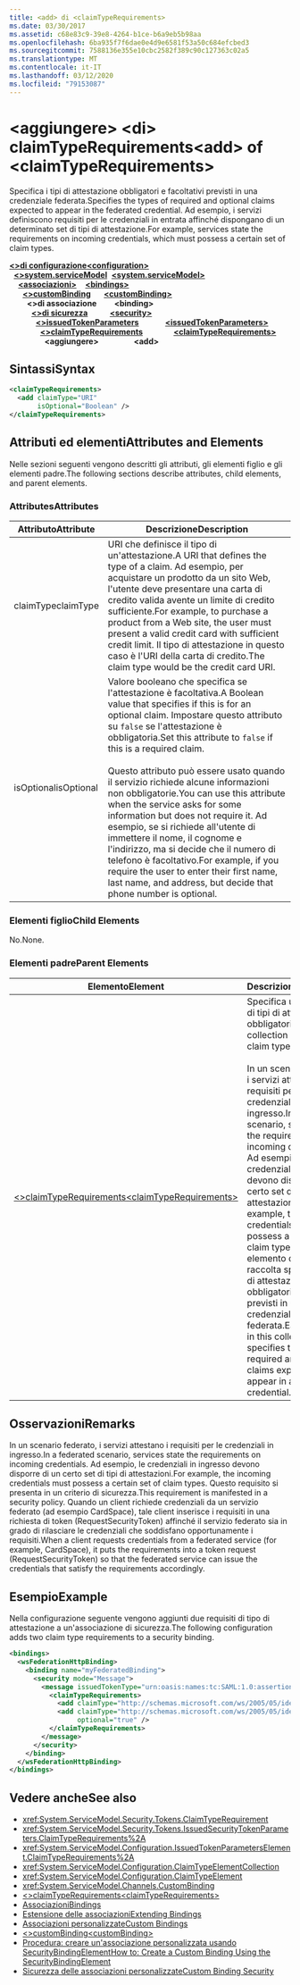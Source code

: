 ```yaml
---
title: <add> di <claimTypeRequirements>
ms.date: 03/30/2017
ms.assetid: c68e83c9-39e8-4264-b1ce-b6a9eb5b98aa
ms.openlocfilehash: 6ba935f7f6dae0e4d9e6581f53a50c684efcbed3
ms.sourcegitcommit: 7588136e355e10cbc2582f389c90c127363c02a5
ms.translationtype: MT
ms.contentlocale: it-IT
ms.lasthandoff: 03/12/2020
ms.locfileid: "79153087"
---
```

# <a name="add-of-claimtyperequirements"></a><span data-ttu-id="26c96-102">\<aggiungere> \<di> claimTypeRequirements</span><span class="sxs-lookup"><span data-stu-id="26c96-102">\<add> of \<claimTypeRequirements></span></span>
<span data-ttu-id="26c96-103">Specifica i tipi di attestazione obbligatori e facoltativi previsti in una credenziale federata.</span><span class="sxs-lookup"><span data-stu-id="26c96-103">Specifies the types of required and optional claims expected to appear in the federated credential.</span></span> <span data-ttu-id="26c96-104">Ad esempio, i servizi definiscono requisiti per le credenziali in entrata affinché dispongano di un determinato set di tipi di attestazione.</span><span class="sxs-lookup"><span data-stu-id="26c96-104">For example, services state the requirements on incoming credentials, which must possess a certain set of claim types.</span></span>  
  
<span data-ttu-id="26c96-105">[**\<>di configurazione**](../configuration-element.md)</span><span class="sxs-lookup"><span data-stu-id="26c96-105">[**\<configuration>**](../configuration-element.md)</span></span>\
<span data-ttu-id="26c96-106">&nbsp;&nbsp;[**\<>system.serviceModel**](system-servicemodel.md)</span><span class="sxs-lookup"><span data-stu-id="26c96-106">&nbsp;&nbsp;[**\<system.serviceModel>**](system-servicemodel.md)</span></span>\
<span data-ttu-id="26c96-107">&nbsp;&nbsp;&nbsp;&nbsp;[**\<associazioni>**](bindings.md)</span><span class="sxs-lookup"><span data-stu-id="26c96-107">&nbsp;&nbsp;&nbsp;&nbsp;[**\<bindings>**](bindings.md)</span></span>\
<span data-ttu-id="26c96-108">&nbsp;&nbsp;&nbsp;&nbsp;&nbsp;&nbsp;[**\<>customBinding**](custombinding.md)</span><span class="sxs-lookup"><span data-stu-id="26c96-108">&nbsp;&nbsp;&nbsp;&nbsp;&nbsp;&nbsp;[**\<customBinding>**](custombinding.md)</span></span>\
<span data-ttu-id="26c96-109">&nbsp;&nbsp;&nbsp;&nbsp;&nbsp;&nbsp;&nbsp;&nbsp;**\<>di associazione**</span><span class="sxs-lookup"><span data-stu-id="26c96-109">&nbsp;&nbsp;&nbsp;&nbsp;&nbsp;&nbsp;&nbsp;&nbsp;**\<binding>**</span></span>\
<span data-ttu-id="26c96-110">&nbsp;&nbsp;&nbsp;&nbsp;&nbsp;&nbsp;&nbsp;&nbsp;&nbsp;&nbsp;[**\<>di sicurezza**](security-of-custombinding.md)</span><span class="sxs-lookup"><span data-stu-id="26c96-110">&nbsp;&nbsp;&nbsp;&nbsp;&nbsp;&nbsp;&nbsp;&nbsp;&nbsp;&nbsp;[**\<security>**](security-of-custombinding.md)</span></span>\
<span data-ttu-id="26c96-111">&nbsp;&nbsp;&nbsp;&nbsp;&nbsp;&nbsp;&nbsp;&nbsp;&nbsp;&nbsp;&nbsp;&nbsp;[**\<>issuedTokenParameters**](issuedtokenparameters.md)</span><span class="sxs-lookup"><span data-stu-id="26c96-111">&nbsp;&nbsp;&nbsp;&nbsp;&nbsp;&nbsp;&nbsp;&nbsp;&nbsp;&nbsp;&nbsp;&nbsp;[**\<issuedTokenParameters>**](issuedtokenparameters.md)</span></span>\
<span data-ttu-id="26c96-112">&nbsp;&nbsp;&nbsp;&nbsp;&nbsp;&nbsp;&nbsp;&nbsp;&nbsp;&nbsp;&nbsp;&nbsp;&nbsp;&nbsp;[**\<>claimTypeRequirements**](claimtyperequirements-element.md)</span><span class="sxs-lookup"><span data-stu-id="26c96-112">&nbsp;&nbsp;&nbsp;&nbsp;&nbsp;&nbsp;&nbsp;&nbsp;&nbsp;&nbsp;&nbsp;&nbsp;&nbsp;&nbsp;[**\<claimTypeRequirements>**](claimtyperequirements-element.md)</span></span>\
<span data-ttu-id="26c96-113">&nbsp;&nbsp;&nbsp;&nbsp;&nbsp;&nbsp;&nbsp;&nbsp;&nbsp;&nbsp;&nbsp;&nbsp;&nbsp;&nbsp;&nbsp;&nbsp;**\<aggiungere>**</span><span class="sxs-lookup"><span data-stu-id="26c96-113">&nbsp;&nbsp;&nbsp;&nbsp;&nbsp;&nbsp;&nbsp;&nbsp;&nbsp;&nbsp;&nbsp;&nbsp;&nbsp;&nbsp;&nbsp;&nbsp;**\<add>**</span></span>  
  
## <a name="syntax"></a><span data-ttu-id="26c96-114">Sintassi</span><span class="sxs-lookup"><span data-stu-id="26c96-114">Syntax</span></span>  
  
```xml  
<claimTypeRequirements>
  <add claimType="URI"
       isOptional="Boolean" />
</claimTypeRequirements>
```  
  
## <a name="attributes-and-elements"></a><span data-ttu-id="26c96-115">Attributi ed elementi</span><span class="sxs-lookup"><span data-stu-id="26c96-115">Attributes and Elements</span></span>  
 <span data-ttu-id="26c96-116">Nelle sezioni seguenti vengono descritti gli attributi, gli elementi figlio e gli elementi padre.</span><span class="sxs-lookup"><span data-stu-id="26c96-116">The following sections describe attributes, child elements, and parent elements.</span></span>  
  
### <a name="attributes"></a><span data-ttu-id="26c96-117">Attributes</span><span class="sxs-lookup"><span data-stu-id="26c96-117">Attributes</span></span>  
  
|<span data-ttu-id="26c96-118">Attributo</span><span class="sxs-lookup"><span data-stu-id="26c96-118">Attribute</span></span>|<span data-ttu-id="26c96-119">Descrizione</span><span class="sxs-lookup"><span data-stu-id="26c96-119">Description</span></span>|  
|---------------|-----------------|  
|<span data-ttu-id="26c96-120">claimType</span><span class="sxs-lookup"><span data-stu-id="26c96-120">claimType</span></span>|<span data-ttu-id="26c96-121">URI che definisce il tipo di un'attestazione.</span><span class="sxs-lookup"><span data-stu-id="26c96-121">A URI that defines the type of a claim.</span></span> <span data-ttu-id="26c96-122">Ad esempio, per acquistare un prodotto da un sito Web, l'utente deve presentare una carta di credito valida avente un limite di credito sufficiente.</span><span class="sxs-lookup"><span data-stu-id="26c96-122">For example, to purchase a product from a Web site, the user must present a valid credit card with sufficient credit limit.</span></span> <span data-ttu-id="26c96-123">Il tipo di attestazione in questo caso è l'URI della carta di credito.</span><span class="sxs-lookup"><span data-stu-id="26c96-123">The claim type would be the credit card URI.</span></span>|  
|<span data-ttu-id="26c96-124">isOptional</span><span class="sxs-lookup"><span data-stu-id="26c96-124">isOptional</span></span>|<span data-ttu-id="26c96-125">Valore booleano che specifica se l'attestazione è facoltativa.</span><span class="sxs-lookup"><span data-stu-id="26c96-125">A Boolean value that specifies if this is for an optional claim.</span></span> <span data-ttu-id="26c96-126">Impostare questo attributo su `false` se l'attestazione è obbligatoria.</span><span class="sxs-lookup"><span data-stu-id="26c96-126">Set this attribute to `false` if this is a required claim.</span></span><br /><br /> <span data-ttu-id="26c96-127">Questo attributo può essere usato quando il servizio richiede alcune informazioni non obbligatorie.</span><span class="sxs-lookup"><span data-stu-id="26c96-127">You can use this attribute when the service asks for some information but does not require it.</span></span> <span data-ttu-id="26c96-128">Ad esempio, se si richiede all'utente di immettere il nome, il cognome e l'indirizzo, ma si decide che il numero di telefono è facoltativo.</span><span class="sxs-lookup"><span data-stu-id="26c96-128">For example, if you require the user to enter their first name, last name, and address, but decide that phone number is optional.</span></span>|  
  
### <a name="child-elements"></a><span data-ttu-id="26c96-129">Elementi figlio</span><span class="sxs-lookup"><span data-stu-id="26c96-129">Child Elements</span></span>  
 <span data-ttu-id="26c96-130">No.</span><span class="sxs-lookup"><span data-stu-id="26c96-130">None.</span></span>  
  
### <a name="parent-elements"></a><span data-ttu-id="26c96-131">Elementi padre</span><span class="sxs-lookup"><span data-stu-id="26c96-131">Parent Elements</span></span>  
  
|<span data-ttu-id="26c96-132">Elemento</span><span class="sxs-lookup"><span data-stu-id="26c96-132">Element</span></span>|<span data-ttu-id="26c96-133">Descrizione</span><span class="sxs-lookup"><span data-stu-id="26c96-133">Description</span></span>|  
|-------------|-----------------|  
|[<span data-ttu-id="26c96-134">\<>claimTypeRequirements</span><span class="sxs-lookup"><span data-stu-id="26c96-134">\<claimTypeRequirements></span></span>](claimtyperequirements-element.md)|<span data-ttu-id="26c96-135">Specifica una raccolta di tipi di attestazione obbligatori.</span><span class="sxs-lookup"><span data-stu-id="26c96-135">Specifies a collection of required claim types.</span></span><br /><br /> <span data-ttu-id="26c96-136">In un scenario federato, i servizi attestano i requisiti per le credenziali in ingresso.</span><span class="sxs-lookup"><span data-stu-id="26c96-136">In a federated scenario, services state the requirements on incoming credentials.</span></span> <span data-ttu-id="26c96-137">Ad esempio, le credenziali in ingresso devono disporre di un certo set di tipi di attestazioni.</span><span class="sxs-lookup"><span data-stu-id="26c96-137">For example, the incoming credentials must possess a certain set of claim types.</span></span> <span data-ttu-id="26c96-138">Ogni elemento di questa raccolta specifica i tipi di attestazione obbligatori e facoltativi previsti in una credenziale federata.</span><span class="sxs-lookup"><span data-stu-id="26c96-138">Each element in this collection specifies the types of required and optional claims expected to appear in a federated credential.</span></span>|  
  
## <a name="remarks"></a><span data-ttu-id="26c96-139">Osservazioni</span><span class="sxs-lookup"><span data-stu-id="26c96-139">Remarks</span></span>  
 <span data-ttu-id="26c96-140">In un scenario federato, i servizi attestano i requisiti per le credenziali in ingresso.</span><span class="sxs-lookup"><span data-stu-id="26c96-140">In a federated scenario, services state the requirements on incoming credentials.</span></span> <span data-ttu-id="26c96-141">Ad esempio, le credenziali in ingresso devono disporre di un certo set di tipi di attestazioni.</span><span class="sxs-lookup"><span data-stu-id="26c96-141">For example, the incoming credentials must possess a certain set of claim types.</span></span> <span data-ttu-id="26c96-142">Questo requisito si presenta in un criterio di sicurezza.</span><span class="sxs-lookup"><span data-stu-id="26c96-142">This requirement is manifested in a security policy.</span></span> <span data-ttu-id="26c96-143">Quando un client richiede credenziali da un servizio federato (ad esempio CardSpace), tale client inserisce i requisiti in una richiesta di token (RequestSecurityToken) affinché il servizio federato sia in grado di rilasciare le credenziali che soddisfano opportunamente i requisiti.</span><span class="sxs-lookup"><span data-stu-id="26c96-143">When a client requests credentials from a federated service (for example, CardSpace), it puts the requirements into a token request (RequestSecurityToken) so that the federated service can issue the credentials that satisfy the requirements accordingly.</span></span>  
  
## <a name="example"></a><span data-ttu-id="26c96-144">Esempio</span><span class="sxs-lookup"><span data-stu-id="26c96-144">Example</span></span>  
 <span data-ttu-id="26c96-145">Nella configurazione seguente vengono aggiunti due requisiti di tipo di attestazione a un'associazione di sicurezza.</span><span class="sxs-lookup"><span data-stu-id="26c96-145">The following configuration adds two claim type requirements to a security binding.</span></span>  
  
```xml  
<bindings>
  <wsFederationHttpBinding>
    <binding name="myFederatedBinding">
      <security mode="Message">
        <message issuedTokenType="urn:oasis:names:tc:SAML:1.0:assertion">
          <claimTypeRequirements>
            <add claimType="http://schemas.microsoft.com/ws/2005/05/identity/claims/EmailAddress" />
            <add claimType="http://schemas.microsoft.com/ws/2005/05/identity/claims/UserName"
                 optional="true" />
          </claimTypeRequirements>
        </message>
      </security>
    </binding>
  </wsFederationHttpBinding>
</bindings>
```  
  
## <a name="see-also"></a><span data-ttu-id="26c96-146">Vedere anche</span><span class="sxs-lookup"><span data-stu-id="26c96-146">See also</span></span>

- <xref:System.ServiceModel.Security.Tokens.ClaimTypeRequirement>
- <xref:System.ServiceModel.Security.Tokens.IssuedSecurityTokenParameters.ClaimTypeRequirements%2A>
- <xref:System.ServiceModel.Configuration.IssuedTokenParametersElement.ClaimTypeRequirements%2A>
- <xref:System.ServiceModel.Configuration.ClaimTypeElementCollection>
- <xref:System.ServiceModel.Configuration.ClaimTypeElement>
- <xref:System.ServiceModel.Channels.CustomBinding>
- [<span data-ttu-id="26c96-147">\<>claimTypeRequirements</span><span class="sxs-lookup"><span data-stu-id="26c96-147">\<claimTypeRequirements></span></span>](claimtyperequirements-element.md)
- [<span data-ttu-id="26c96-148">Associazioni</span><span class="sxs-lookup"><span data-stu-id="26c96-148">Bindings</span></span>](../../../wcf/bindings.md)
- [<span data-ttu-id="26c96-149">Estensione delle associazioni</span><span class="sxs-lookup"><span data-stu-id="26c96-149">Extending Bindings</span></span>](../../../wcf/extending/extending-bindings.md)
- [<span data-ttu-id="26c96-150">Associazioni personalizzate</span><span class="sxs-lookup"><span data-stu-id="26c96-150">Custom Bindings</span></span>](../../../wcf/extending/custom-bindings.md)
- [<span data-ttu-id="26c96-151">\<>customBinding</span><span class="sxs-lookup"><span data-stu-id="26c96-151">\<customBinding></span></span>](custombinding.md)
- [<span data-ttu-id="26c96-152">Procedura: creare un'associazione personalizzata usando SecurityBindingElement</span><span class="sxs-lookup"><span data-stu-id="26c96-152">How to: Create a Custom Binding Using the SecurityBindingElement</span></span>](../../../wcf/feature-details/how-to-create-a-custom-binding-using-the-securitybindingelement.md)
- [<span data-ttu-id="26c96-153">Sicurezza delle associazioni personalizzate</span><span class="sxs-lookup"><span data-stu-id="26c96-153">Custom Binding Security</span></span>](../../../wcf/samples/custom-binding-security.md)
